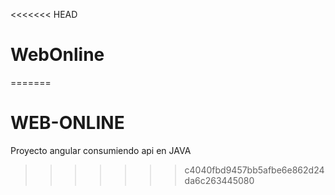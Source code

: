 <<<<<<< HEAD
# WebOnline
=======
# WEB-ONLINE
Proyecto angular consumiendo api en JAVA
>>>>>>> c4040fbd9457bb5afbe6e862d24da6c263445080
